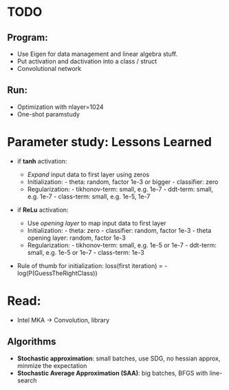 # TODO

## Program:
* Use Eigen for data management and linear algebra stuff. 
* Put activation and dactivation into a class / struct 
* Convolutional network

## Run:
* Optimization with nlayer=1024
* One-shot paramstudy

# Parameter study: Lessons Learned

* if **tanh** activation:
    - *Expand* input data to first layer using zeros
    - Initialization: 
            - theta:        random, factor 1e-3 or bigger
            - classifier:   zero
    - Regularization: 
            - tikhonov-term:    small, e.g. 1e-7
            - ddt-term:         small, e.g. 1e-7
            - class-term:       small, e.g. 1e-5, 1e-7

* if **ReLu** activation:
    - Use *opening layer* to map input data to first layer
    - Initialization:
            - theta:                zero
            - classifier:           random, factor 1e-3
            - theta opening layer:  random, factor 1e-3
    - Regularization:
            - tikhonov-term:    small, e.g. 1e-5 or 1e-7
            - ddt-term:         small, e.g. 1e-5 or 1e-7
            - class-term:       1e-3

* Rule of thumb for initialization: 
    loss(first iteration) = - log(P(GuessTheRightClass))


# Read:
* Intel MKA -> Convolution, library

## Algorithms
* **Stochastic approximation**: small batches, use SDG, no hessian approx, minmize the expectation 
* **Stochastic Average Approximation (SAA)**: big batches, BFGS with line-search
